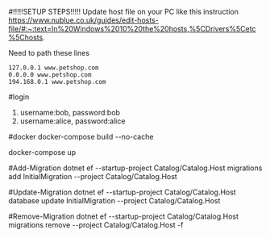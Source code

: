 #!!!!!SETUP STEPS!!!!!
 Update host file on your PC 
   like this instruction https://www.nublue.co.uk/guides/edit-hosts-file/#:~:text=In%20Windows%2010%20the%20hosts,%5CDrivers%5Cetc%5Chosts.
   
Need to path these lines

    127.0.0.1 www.petshop.com
    0.0.0.0 www.petshop.com
    194.168.0.1 www.petshop.com

#login
1) username:bob, password:bob
2) username:alice, password:alice

#docker
docker-compose build --no-cache

docker-compose up

#Add-Migration
dotnet ef --startup-project Catalog/Catalog.Host migrations add InitialMigration --project Catalog/Catalog.Host

#Update-Migration
dotnet ef --startup-project Catalog/Catalog.Host database update InitialMigration --project Catalog/Catalog.Host

#Remove-Migration
dotnet ef --startup-project Catalog/Catalog.Host migrations remove --project Catalog/Catalog.Host -f